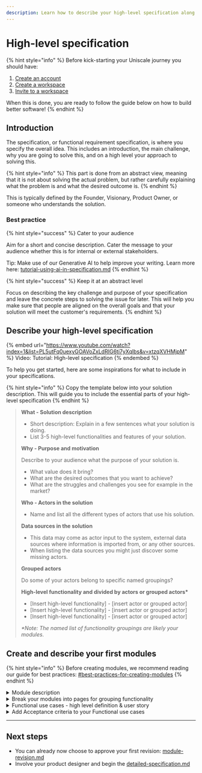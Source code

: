 ```yaml
---
description: Learn how to describe your high-level specification along with best practices.
---
```


# High-level specification

{% hint style="info" %}
Before kick-starting your Uniscale journey you should have:

1. [Create an account](https://help.uniscale.com/account-and-preferences/create-an-account)
2. [Create a workspace](https://help.uniscale.com/workspace-administration/manage-workspaces/create-a-workspace)
3. [Invite to a workspace](https://help.uniscale.com/workspace-administration/manage-workspaces/invite-to-a-workspace)

When this is done, you are ready to follow the guide below on how to build better software!
{% endhint %}



## Introduction

The specification, or functional requirement specification, is where you specify the overall idea. This includes an introduction, the main challenge, why you are going to solve this, and on a high level your approach to solving this.

{% hint style="info" %}
This part is done from an abstract view, meaning that it is not about solving the actual problem, but rather carefully explaining what the problem is and what the desired outcome is.
{% endhint %}

This is typically defined by the Founder, Visionary, Product Owner, or someone who understands the solution.



### Best practice

{% hint style="success" %}
Cater to your audience

Aim for a short and concise description. Cater the message to your audience whether this is for internal or external stakeholders.

Tip: Make use of our Generative AI to help improve your writing. Learn more here: [tutorial-using-ai-in-specification.md](../solution-basics/tutorial-using-ai-in-specification.md "mention")
{% endhint %}

{% hint style="success" %}
Keep it at an abstract level

Focus on describing the key challenge and purpose of your specification and leave the concrete steps to solving the issue for later. This will help you make sure that people are aligned on the overall goals and that your solution will meet the customer's requirements.
{% endhint %}



## Describe your high-level specification

{% embed url="https://www.youtube.com/watch?index=1&list=PL5utFq0uexyGOAVoZxLdRIG6ti7yXqlbs&v=xtzqXVHMjpM" %}
Video: Tutorial: High-level specification
{% endembed %}

To help you get started, here are some inspirations for what to include in your specifications.

{% hint style="info" %}
Copy the template below into your solution description. This will guide you to include the essential parts of your high-level specification
{% endhint %}

> **What - Solution description**
>
> * Short description: Explain in a few sentences what your solution is doing.
> * List 3-5 high-level functionalities and features of your solution.
>
> **Why - Purpose and motivation**
>
> Describe to your audience what the purpose of your solution is.
>
> * What value does it bring?
> * What are the desired outcomes that you want to achieve?
> * What are the struggles and challenges you see for example in the market?
>
> **Who - Actors in the solution**
>
> * Name and list all the different types of actors that use his solution.
>
> **Data sources in the solution**
>
> * This data may come as actor input to the system, external data sources where information is imported from, or any other sources.
> * When listing the data sources you might just discover some missing actors.
>
> **Grouped actors**
>
> Do some of your actors belong to specific named groupings?
>
> **High-level functionality and divided by actors or grouped actors\***
>
> * \[Insert high-level functionality] - \[insert actor or grouped actor]
> * \[Insert high-level functionality] - \[insert actor or grouped actor]
> * \[Insert high-level functionality] - \[insert actor or grouped actor]
>
> _\*Note: The named list of functionality groupings are likely your modules._



## Create and describe your first modules

{% hint style="info" %}
Before creating modules, we recommend reading our guide for best practices: [#best-practices-for-creating-modules](../solution-basics/#best-practices-for-creating-modules "mention")
{% endhint %}

<details>

<summary>Module description</summary>

The description of your module is where you describe the purpose and intention for this specific module.&#x20;

💡 Tip: You can re-use the relevant information you described in your high-level specification.

Here are relevant things to include:&#x20;

* Intended functionality for the specific module.
* What is the exact action that this module intends to achieve?
* Detailed explanation of what this module is supposed to do and how it proposes to achieve it
* Actors: Who is going to interact with this module?

![Template - Module Description](<../../../.gitbook/assets/CleanShot 2024-07-02 at 10.01.51.png>)

</details>

<details>

<summary>Break your modules into pages for grouping functionality</summary>

Pages are an element for structure, where you can organize and group your functional use cases. Often used (if needed) when you have locked in the first revision.&#x20;

![Template - Pages](<../../../.gitbook/assets/CleanShot 2024-07-02 at 10.02.58.png>)

You can read more about Pages here: [#page](../solution-basics/#page "mention")

</details>

<details>

<summary>Functional use cases - high level definition &#x26; user story </summary>

* This is the high-level behavior: a clear description of the high-level functionality intended for the user (this usually entails an action/ taking the user from point A to point B
* A good logic to follow is that you should describe the functional use case with:&#x20;
  * Define the actor and their needs.
  * Describe what each actor wants to achieve.
  * Define their desired outcome.
* Examples: House cleaning app: As a house owner, when my house is dirty, I want to book a cleaner, so that my house is cleaned.

![Template - Functional use cases](<../../../.gitbook/assets/CleanShot 2024-07-02 at 10.04.56 (1).png>)

You can read more here: [#functional-use-case](../solution-basics/#functional-use-case "mention")

</details>

<details>

<summary>Add Acceptance criteria to your Functional use cases</summary>

* Describe what this is and how it will work
* Note; Our Generative AI can help write suggestions for what acceptance criteria to include: [#ai-generated-acceptance-criteria](../solution-basics/tutorial-using-ai-in-specification.md#ai-generated-acceptance-criteria "mention")
* Definition: a list of qualifications that the functional use case (UX flow if detailed specification?) needs to fulfill

![Template - Acceptance Criteria](<../../../.gitbook/assets/CleanShot 2024-07-02 at 10.05.54.png>)

</details>

***



## Next steps

* You can already now choose to approve your first revision: [module-revision.md](../module-revision.md "mention")
* Involve your product designer and begin the [detailed-specification.md](../detailed-specification.md "mention")
